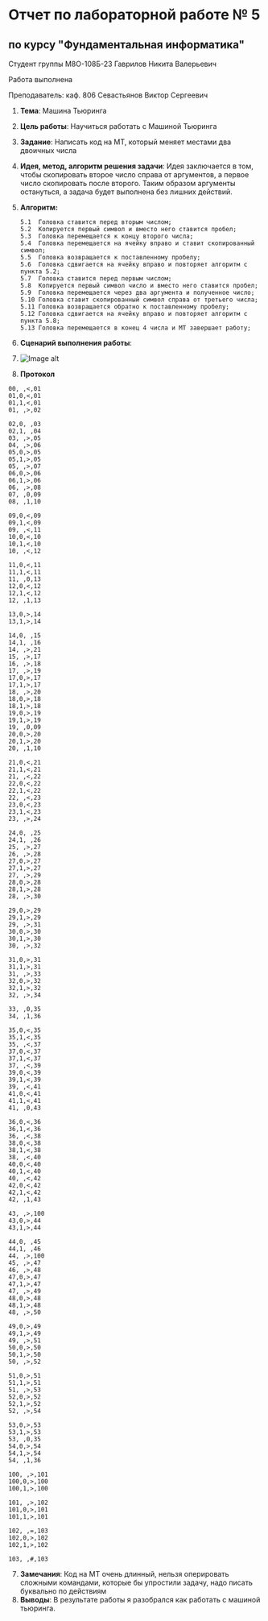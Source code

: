 # Отчет по лабораторной работе № 5
## по курсу "Фундаментальная информатика"

Студент группы M8О-108Б-23 Гаврилов Никита Валерьевич

Работа выполнена 

Преподаватель: каф. 806 Севастьянов Виктор Сергеевич

1. **Тема**: Машина Тьюринга
2. **Цель работы**: Научиться работать с Машиной Тьюринга
3. **Задание**: Написать код на МТ, который меняет местами два двоичных числа
4. **Идея, метод, алгоритм решения задачи**: Идея заключается в том, чтобы скопировать второе число справа от аргументов, а первое число скопировать после второго. Таким образом аргументы остануться, а задача будет выполнена без лишних действий.
5. **Алгоритм:**
   ```
   5.1  Головка ставится перед вторым числом;
   5.2  Копируется первый символ и вместо него ставится пробел;
   5.3  Головка перемещается к концу второго числа;
   5.4  Головка перемещается на ячейку вправо и ставит скопированный символ;
   5.5  Головка возвращается к поставленному пробелу;
   5.6  Головка сдвигается на ячейку вправо и повторяет алгоритм с пункта 5.2;
   5.7  Головка ставится перед первым числом;
   5.8  Копируется первый символ число и вместо него ставится пробел;
   5.9  Головка перемещается через два аргумента и полученное число;
   5.10 Головка ставит скопированный символ справа от третьего числа;
   5.11 Головка возвращается обратно к поставленному пробелу;
   5.12 Головка сдвигается на ячейку вправо и повторяет алгоритм с пункта 5.8;
   5.13 Головка перемещается в конец 4 числа и МТ завершает работу;
   ```
   
8. **Сценарий выполнения работы**:
9.  ![Image alt](https://github.com/Happ1S/my_labs/blob/main/lab5/sketch.jpg)

10. **Протокол**

```
00, ,<,01
01,0,<,01
01,1,<,01
01, ,>,02

02,0, ,03
02,1, ,04
03, ,>,05
04, ,>,06
05,0,>,05
05,1,>,05
05, ,>,07
06,0,>,06
06,1,>,06
06, ,>,08
07, ,0,09
08, ,1,10

09,0,<,09
09,1,<,09
09, ,<,11
10,0,<,10
10,1,<,10
10, ,<,12

11,0,<,11
11,1,<,11
11, ,0,13
12,0,<,12
12,1,<,12
12, ,1,13

13,0,>,14
13,1,>,14

14,0, ,15
14,1, ,16
14, ,>,21
15, ,>,17
16, ,>,18
17, ,>,19
17,0,>,17
17,1,>,17
18, ,>,20
18,0,>,18
18,1,>,18
19,0,>,19
19,1,>,19
19, ,0,09
20,0,>,20
20,1,>,20
20, ,1,10

21,0,<,21
21,1,<,21
21, ,<,22
22,0,<,22
22,1,<,22
22, ,<,23
23,0,<,23
23,1,<,23
23, ,>,24

24,0, ,25
24,1, ,26
25, ,>,27
26, ,>,28
27,0,>,27
27,1,>,27
27, ,>,29
28,0,>,28
28,1,>,28
28, ,>,30

29,0,>,29
29,1,>,29
29, ,>,31
30,0,>,30
30,1,>,30
30, ,>,32

31,0,>,31
31,1,>,31
31, ,>,33
32,0,>,32
32,1,>,32
32, ,>,34

33, ,0,35
34, ,1,36

35,0,<,35
35,1,<,35
35, ,<,37
37,0,<,37
37,1,<,37
37, ,<,39
39,0,<,39
39,1,<,39
39, ,<,41
41,0,<,41
41,1,<,41
41, ,0,43

36,0,<,36
36,1,<,36
36, ,<,38
38,0,<,38
38,1,<,38
38, ,<,40
40,0,<,40
40,1,<,40
40, ,<,42
42,0,<,42
42,1,<,42
42, ,1,43

43, ,>,100
43,0,>,44
43,1,>,44

44,0, ,45
44,1, ,46
44, ,>,100
45, ,>,47
46, ,>,48
47,0,>,47
47,1,>,47
47, ,>,49
48,0,>,48
48,1,>,48
48, ,>,50

49,0,>,49
49,1,>,49
49, ,>,51
50,0,>,50
50,1,>,50
50, ,>,52

51,0,>,51
51,1,>,51
51, ,>,53
52,0,>,52
52,1,>,52
52, ,>,54

53,0,>,53
53,1,>,53
53, ,0,35
54,0,>,54
54,1,>,54
54, ,1,36

100, ,>,101
100,0,>,100
100,1,>,100

101, ,>,102
101,0,>,101
101,1,>,101

102, ,=,103
102,0,>,102
102,1,>,102

103, ,#,103
```

7. **Замечания**: Код на МТ очень длинный, нельзя оперировать сложными командами, которые бы упростили задачу, надо писать буквально по действиям
8. **Выводы**: В результате работы я разобрался как работать с машиной тьюринга.


